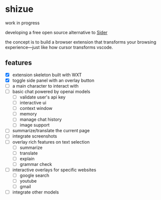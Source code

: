 # shizue

work in progress

developing a free open source alternative to [Sider](https://sider.ai/pricing)

the concept is to build a browser extension that transforms your browsing experience—just like how cursor transforms vscode.

## features

- [x] extension skeleton built with WXT
- [x] toggle side panel with an overlay button
- [ ] a main character to interact with
- [ ] basic chat powered by openai models
  - [ ] validate user's api key
  - [ ] interactive ui
  - [ ] context window
  - [ ] memory
  - [ ] manage chat history
  - [ ] image support
- [ ] summarize/translate the current page
- [ ] integrate screenshots
- [ ] overlay rich features on text selection
  - [ ] summarize
  - [ ] translate
  - [ ] explain
  - [ ] grammar check
- [ ] interactive overlays for specific websites
  - [ ] google search
  - [ ] youtube
  - [ ] gmail
- [ ] integrate other models

